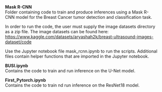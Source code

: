 **Mask R-CNN**  
Folder containing code to train and produce inferences using a Mask R-CNN model for the Breast Cancer tumor detection and classification task.

In order to run the code, the user must supply the image datasets directory as a zip file. The image datasets can be found here: https://www.kaggle.com/datasets/aryashah2k/breast-ultrasound-images-dataset/code   

Use the Jupyter notebook file mask_rcnn.ipynb to run the scripts. Additional files contain helper functions that are imported in the Jupyter notebook.

**BUSI.ipynb**  
Contains the code to train and run inference on the U-Net model.

**First_Pytorch.ipynb**   
Contains the code to train nd run inference on the ResNet18 model.
